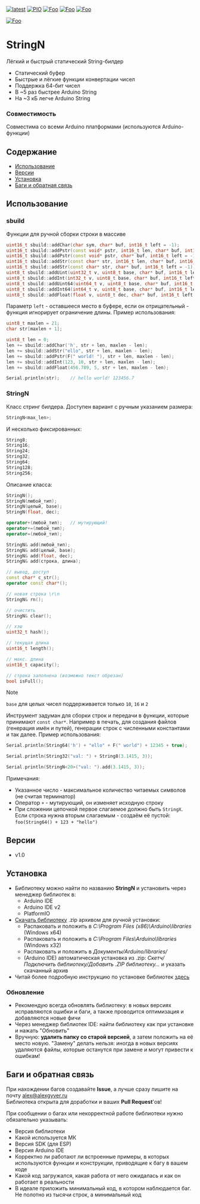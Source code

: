 [![latest](https://img.shields.io/github/v/release/GyverLibs/StringN.svg?color=brightgreen)](https://github.com/GyverLibs/StringN/releases/latest/download/StringN.zip)
[![PIO](https://badges.registry.platformio.org/packages/gyverlibs/library/StringN.svg)](https://registry.platformio.org/libraries/gyverlibs/StringN)
[![Foo](https://img.shields.io/badge/Website-AlexGyver.ru-blue.svg?style=flat-square)](https://alexgyver.ru/)
[![Foo](https://img.shields.io/badge/%E2%82%BD%24%E2%82%AC%20%D0%9F%D0%BE%D0%B4%D0%B4%D0%B5%D1%80%D0%B6%D0%B0%D1%82%D1%8C-%D0%B0%D0%B2%D1%82%D0%BE%D1%80%D0%B0-orange.svg?style=flat-square)](https://alexgyver.ru/support_alex/)
[![Foo](https://img.shields.io/badge/README-ENGLISH-blueviolet.svg?style=flat-square)](https://github-com.translate.goog/GyverLibs/StringN?_x_tr_sl=ru&_x_tr_tl=en)  

[![Foo](https://img.shields.io/badge/ПОДПИСАТЬСЯ-НА%20ОБНОВЛЕНИЯ-brightgreen.svg?style=social&logo=telegram&color=blue)](https://t.me/GyverLibs)

# StringN
Лёгкий и быстрый статический String-билдер
- Статический буфер
- Быстрые и лёгкие функции конвертации чисел
- Поддержка 64-бит чисел
- В ~5 раз быстрее Arduino String
- На ~3 кБ легче Arduino String

### Совместимость
Совместима со всеми Arduino платформами (используются Arduino-функции)

## Содержание
- [Использование](#usage)
- [Версии](#versions)
- [Установка](#install)
- [Баги и обратная связь](#feedback)

<a id="usage"></a>

## Использование
### sbuild
Функции для ручной сборки строки в массиве

```cpp
uint16_t sbuild::addChar(char sym, char* buf, int16_t left = -1);
uint16_t sbuild::addPstr(const void* pstr, int16_t len, char* buf, int16_t left = -1);
uint16_t sbuild::addPstr(const void* pstr, char* buf, int16_t left = -1);
uint16_t sbuild::addStr(const char* str, int16_t len, char* buf, int16_t left = -1);
uint16_t sbuild::addStr(const char* str, char* buf, int16_t left = -1);
uint8_t sbuild::addUint(uint32_t v, uint8_t base, char* buf, int16_t left = -1);
uint8_t sbuild::addInt(int32_t v, uint8_t base, char* buf, int16_t left = -1);
uint8_t sbuild::addUint64(uint64_t v, uint8_t base, char* buf, int16_t left = -1);
uint8_t sbuild::addInt64(int64_t v, uint8_t base, char* buf, int16_t left = -1);
uint8_t sbuild::addFloat(float v, uint8_t dec, char* buf, int16_t left = -1);
```

Параметр `left` - оставшееся место в буфере, если он отрицательный - функция игнорирует ограничение длины. Пример использования:

```cpp
uint8_t maxlen = 21;
char str[maxlen + 1];

uint8_t len = 0;
len += sbuild::addChar('h', str + len, maxlen - len);
len += sbuild::addStr("ello", str + len, maxlen - len);
len += sbuild::addPstr(F(" world! "), str + len, maxlen - len);
len += sbuild::addInt(123, 10, str + len, maxlen - len);
len += sbuild::addFloat(456.789, 5, str + len, maxlen - len);

Serial.println(str);    // hello world! 123456.7
```

### StringN
Класс стринг билдера. Доступен вариант с ручным указанием размера:

```cpp
StringN<max_len>;
```

И несколько фиксированных:

```cpp
String8;
String16;
String24;
String32;
String64;
String128;
String256;
```

Описание класса:

```cpp
StringN();
StringN(любой_тип);
StringN(целый, base);
StringN(float, dec);

operator+(любой_тип);   // мутирующий!
operator+=(любой_тип);
operator=(любой_тип);

StringN& add(любой_тип);
StringN& add(целый, base);
StringN& add(float, dec);
StringN& add(строка, длина);

// вывод, доступ
const char* c_str();
operator const char*();

// новая строка \r\n
StringN& rn();

// очистить
StringN& clear();

// хэш
uint32_t hash();

// текущая длина
uint16_t length();

// макс. длина
uint16_t capacity();

// строка заполнена (возможно текст обрезан)
bool isFull();
```

> [!NOTE]
> `base` для целых чисел поддерживается только `10`, `16` и `2`

Инструмент задуман для сборки строк и передачи в функции, которые принимают `const char*`. Например в печать, для создания файлов (генерация имён и путей), генерации строк с численными константами и так далее. Пример использования:

```cpp
Serial.println(String64('h') + "ello" + F(" world") + 12345 + true);

Serial.println(String32("val: ") + String8(3.1415, 3));

Serial.println(StringN<20>("val: ").add(3.1415, 3));
```

Примечания:
- Указанное число - максимальное количество читаемых символов (не считая терминатор)
- Оператор `+` - мутирующий, он изменяет исходную строку
- При сложении цепочкой первое слагаемое должно быть `StringX`. Если строка нужна вторым слагаемым - создаём её пустой: `foo(String64() + 123 + "hello")`

<a id="versions"></a>

## Версии
- v1.0

<a id="install"></a>
## Установка
- Библиотеку можно найти по названию **StringN** и установить через менеджер библиотек в:
    - Arduino IDE
    - Arduino IDE v2
    - PlatformIO
- [Скачать библиотеку](https://github.com/GyverLibs/StringN/archive/refs/heads/main.zip) .zip архивом для ручной установки:
    - Распаковать и положить в *C:\Program Files (x86)\Arduino\libraries* (Windows x64)
    - Распаковать и положить в *C:\Program Files\Arduino\libraries* (Windows x32)
    - Распаковать и положить в *Документы/Arduino/libraries/*
    - (Arduino IDE) автоматическая установка из .zip: *Скетч/Подключить библиотеку/Добавить .ZIP библиотеку…* и указать скачанный архив
- Читай более подробную инструкцию по установке библиотек [здесь](https://alexgyver.ru/arduino-first/#%D0%A3%D1%81%D1%82%D0%B0%D0%BD%D0%BE%D0%B2%D0%BA%D0%B0_%D0%B1%D0%B8%D0%B1%D0%BB%D0%B8%D0%BE%D1%82%D0%B5%D0%BA)
### Обновление
- Рекомендую всегда обновлять библиотеку: в новых версиях исправляются ошибки и баги, а также проводится оптимизация и добавляются новые фичи
- Через менеджер библиотек IDE: найти библиотеку как при установке и нажать "Обновить"
- Вручную: **удалить папку со старой версией**, а затем положить на её место новую. "Замену" делать нельзя: иногда в новых версиях удаляются файлы, которые останутся при замене и могут привести к ошибкам!

<a id="feedback"></a>

## Баги и обратная связь
При нахождении багов создавайте **Issue**, а лучше сразу пишите на почту [alex@alexgyver.ru](mailto:alex@alexgyver.ru)  
Библиотека открыта для доработки и ваших **Pull Request**'ов!

При сообщении о багах или некорректной работе библиотеки нужно обязательно указывать:
- Версия библиотеки
- Какой используется МК
- Версия SDK (для ESP)
- Версия Arduino IDE
- Корректно ли работают ли встроенные примеры, в которых используются функции и конструкции, приводящие к багу в вашем коде
- Какой код загружался, какая работа от него ожидалась и как он работает в реальности
- В идеале приложить минимальный код, в котором наблюдается баг. Не полотно из тысячи строк, а минимальный код